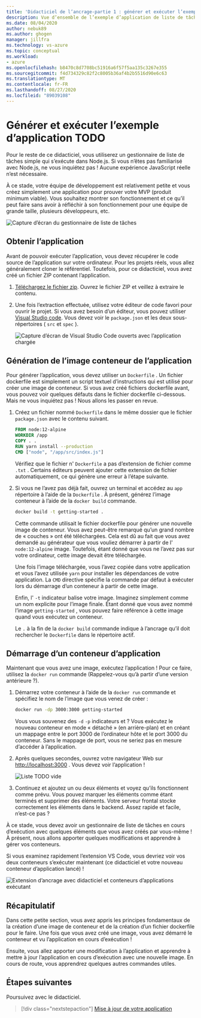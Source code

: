 ```yaml
---
title: 'Didacticiel de l’ancrage-partie 1 : générer et exécuter l’exemple d’application de liste TODO'
description: Vue d’ensemble de l’exemple d’application de liste de tâches qui s’exécute dans Node.js.
ms.date: 08/04/2020
author: nebuk89
ms.author: ghogen
manager: jillfra
ms.technology: vs-azure
ms.topic: conceptual
ms.workload:
- azure
ms.openlocfilehash: b8470c8d7708bc51916a6f57f5aa135c3267e355
ms.sourcegitcommit: f4d734329c82f2c8005b36af4b2b5516d90e6c63
ms.translationtype: MT
ms.contentlocale: fr-FR
ms.lasthandoff: 08/27/2020
ms.locfileid: "89039108"
---
```

# <a name="build-and-run-the-todo-sample-app"></a>Générer et exécuter l’exemple d’application TODO

Pour le reste de ce didacticiel, vous utiliserez un gestionnaire de liste de tâches simple qui s’exécute dans Node.js. Si vous n’êtes pas familiarisé avec Node.js, ne vous inquiétez pas ! Aucune expérience JavaScript réelle n’est nécessaire.

À ce stade, votre équipe de développement est relativement petite et vous créez simplement une application pour prouver votre MVP (produit minimum viable). Vous souhaitez montrer son fonctionnement et ce qu’il peut faire sans avoir à réfléchir à son fonctionnement pour une équipe de grande taille, plusieurs développeurs, etc.

![Capture d’écran du gestionnaire de liste de tâches](media/todo-list-sample.png)

## <a name="get-the-app"></a>Obtenir l’application

Avant de pouvoir exécuter l’application, vous devez récupérer le code source de l’application sur votre ordinateur. Pour les projets réels, vous allez généralement cloner le référentiel. Toutefois, pour ce didacticiel, vous avez créé un fichier ZIP contenant l’application.

1. [Téléchargez le fichier zip](/assets/app.zip). Ouvrez le fichier ZIP et veillez à extraire le contenu.

1. Une fois l’extraction effectuée, utilisez votre éditeur de code favori pour ouvrir le projet. Si vous avez besoin d’un éditeur, vous pouvez utiliser [Visual Studio code](https://code.visualstudio.com/). Vous devez voir le `package.json` et les deux sous-répertoires ( `src` et `spec` ).

    ![Capture d’écran de Visual Studio Code ouverts avec l’application chargée](media/ide-screenshot.png)

## <a name="building-the-apps-container-image"></a>Génération de l’image conteneur de l’application

Pour générer l’application, vous devez utiliser un `Dockerfile` . Un fichier dockerfile est simplement un script textuel d’instructions qui est utilisé pour créer une image de conteneur. Si vous avez créé fichiers dockerfile avant, vous pouvez voir quelques défauts dans le fichier dockerfile ci-dessous. Mais ne vous inquiétez pas ! Nous allons les passer en revue.

1. Créez un fichier nommé `Dockerfile` dans le même dossier que le fichier `package.json` avec le contenu suivant.

    ```dockerfile
    FROM node:12-alpine
    WORKDIR /app
    COPY . .
    RUN yarn install --production
    CMD ["node", "/app/src/index.js"]
    ```

    Vérifiez que le fichier n' `Dockerfile` a pas d’extension de fichier comme `.txt` . Certains éditeurs peuvent ajouter cette extension de fichier automatiquement, ce qui génère une erreur à l’étape suivante.

1. Si vous ne l’avez pas déjà fait, ouvrez un terminal et accédez au `app` répertoire à l’aide de la `Dockerfile` . À présent, générez l’image conteneur à l’aide de la `docker build` commande.

    ```bash
    docker build -t getting-started .
    ```

    Cette commande utilisait le fichier dockerfile pour générer une nouvelle image de conteneur. Vous avez peut-être remarqué qu’un grand nombre de « couches » ont été téléchargées. Cela est dû au fait que vous avez demandé au générateur que vous vouliez démarrer à partir de l' `node:12-alpine` image. Toutefois, étant donné que vous ne l’avez pas sur votre ordinateur, cette image devait être téléchargée.

    Une fois l’image téléchargée, vous l’avez copiée dans votre application et vous l’avez utilisée `yarn` pour installer les dépendances de votre application. La `CMD` directive spécifie la commande par défaut à exécuter lors du démarrage d’un conteneur à partir de cette image.

    Enfin, l' `-t` indicateur balise votre image. Imaginez simplement comme un nom explicite pour l’image finale. Étant donné que vous avez nommé l’image `getting-started` , vous pouvez faire référence à cette image quand vous exécutez un conteneur.

    Le `.` à la fin de la `docker build` commande indique à l’ancrage qu’il doit rechercher le `Dockerfile` dans le répertoire actif.

## <a name="starting-an-app-container"></a>Démarrage d’un conteneur d’application

Maintenant que vous avez une image, exécutez l’application ! Pour ce faire, utilisez la `docker run` commande (Rappelez-vous qu’à partir d’une version antérieure ?).

1. Démarrez votre conteneur à l’aide de la `docker run` commande et spécifiez le nom de l’image que vous venez de créer :

    ```bash
    docker run -dp 3000:3000 getting-started
    ```

    Vous vous souvenez des `-d` `-p` indicateurs et ? Vous exécutez le nouveau conteneur en mode « détaché » (en arrière-plan) et en créant un mappage entre le port 3000 de l’ordinateur hôte et le port 3000 du conteneur. Sans le mappage de port, vous ne seriez pas en mesure d’accéder à l’application.

1. Après quelques secondes, ouvrez votre navigateur Web sur [http://localhost:3000](http://localhost:3000) .
    Vous devez voir l’application !

    ![Liste TODO vide](media/todo-list-empty.png)

1. Continuez et ajoutez un ou deux éléments et voyez qu’ils fonctionnent comme prévu. Vous pouvez marquer les éléments comme étant terminés et supprimer des éléments. Votre serveur frontal stocke correctement les éléments dans le backend. Assez rapide et facile, n’est-ce pas ?

À ce stade, vous devez avoir un gestionnaire de liste de tâches en cours d’exécution avec quelques éléments que vous avez créés par vous-même ! À présent, nous allons apporter quelques modifications et apprendre à gérer vos conteneurs.

Si vous examinez rapidement l’extension VS Code, vous devriez voir vos deux conteneurs s’exécuter maintenant (ce didacticiel et votre nouveau conteneur d’application lancé) !

![Extension d’ancrage avec didacticiel et conteneurs d’applications exécutant](media/vs-two-containers.png)

## <a name="recap"></a>Récapitulatif

Dans cette petite section, vous avez appris les principes fondamentaux de la création d’une image de conteneur et de la création d’un fichier dockerfile pour le faire. Une fois que vous avez créé une image, vous avez démarré le conteneur et vu l’application en cours d’exécution !

Ensuite, vous allez apporter une modification à l’application et apprendre à mettre à jour l’application en cours d’exécution avec une nouvelle image. En cours de route, vous apprendrez quelques autres commandes utiles.

## <a name="next-steps"></a>Étapes suivantes

Poursuivez avec le didacticiel.

> [!div class="nextstepaction"]
> [Mise à jour de votre application](update-your-app.md)